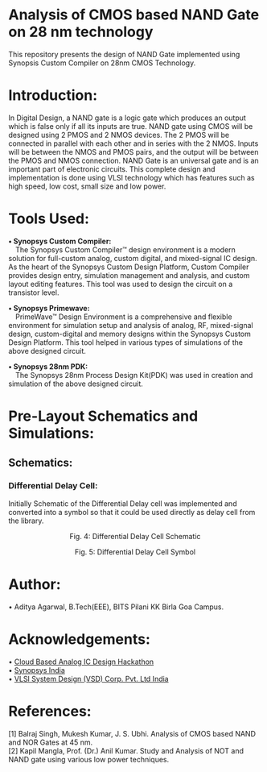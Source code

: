 # Analysis of CMOS based NAND Gate on 28 nm technology

This repository presents the design of NAND Gate implemented using Synopsis Custom Compiler on 28nm CMOS Technology.

# Introduction:
In Digital Design, a NAND gate is a logic gate which produces an output which is false only if all its inputs are true. NAND gate using CMOS will be designed using 2 PMOS and 2 NMOS devices. The 2 PMOS will be connected in parallel with each other and in series with the 2 NMOS. Inputs will be between the NMOS and PMOS pairs, and the output will be between the PMOS and NMOS connection. NAND Gate is an universal gate and is an important part of electronic circuits. This complete design and implementation is done using VLSI technology which has features such as high speed, low cost, small size and low power.

# Tools Used:

<b>• Synopsys Custom Compiler:</b></br>
&emsp;The Synopsys Custom Compiler™ design environment is a modern solution for full-custom analog, custom digital, and mixed-signal IC design. As the heart of the Synopsys Custom Design Platform, Custom Compiler provides design entry, simulation management and analysis, and custom layout editing features. This tool was used to design the circuit on a transistor level.

<b>• Synopsys Primewave:</b></br>
&emsp;PrimeWave™ Design Environment is a comprehensive and flexible environment for simulation setup and analysis of analog, RF, mixed-signal design, custom-digital and memory designs within the Synopsys Custom Design Platform. This tool helped in various types of simulations of the above designed circuit.

<b>• Synopsys 28nm PDK:</b></br>
&emsp;The Synopsys 28nm Process Design Kit(PDK) was used in creation and simulation of the above designed circuit.

# Pre-Layout Schematics and Simulations:

## Schematics:

### Differential Delay Cell:
Initially Schematic of the Differential Delay cell was implemented and converted into a symbol so that it could be used directly as delay cell from the library.
<p align="center">
  <img src=></br>
  Fig. 4: Differential Delay Cell Schematic
</p>
<p align="center">
  <img src=></br>
  Fig. 5: Differential Delay Cell Symbol
</p>



# Author:
• Aditya Agarwal, B.Tech(EEE), BITS Pilani KK Birla Goa Campus.

# Acknowledgements:
• <a href='https://www.iith.ac.in/events/2022/02/15/Cloud-Based-Analog-IC-Design-Hackathon/'>Cloud Based Analog IC Design Hackathon</a></br>
• <a href='https://www.synopsys.com/'>Synopsys India</a></br>
• <a href='https://www.vlsisystemdesign.com/'>VLSI System Design (VSD) Corp. Pvt. Ltd India</a></br>

# References:
[1] Balraj Singh, Mukesh Kumar, J. S. Ubhi. Analysis of CMOS based NAND and NOR Gates at 45 nm.</br>
[2] Kapil Mangla, Prof. (Dr.) Anil Kumar. Study and Analysis of NOT and NAND gate using various low power techniques.

